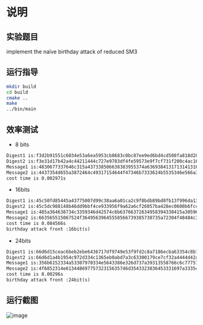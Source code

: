 # 说明

## 实验题目

implement the naïve birthday attack of reduced SM3

## 运行指导

```bash
mkdir build
cd build
cmake ..
make
../bin/main
```

## 效率测试

- 8 bits

```txt
Digest1 is:f3d2b91551c6034e53a6ea5953cb8683c0bc87ee9ed6bd4cd508fa818d28e133
Digest2 is:f3e31d17b42a4c44211444c727e9783df4fe59573e9f7cf731f200c4ac16e0a0
Message1 is:4830677337646c315a437338506638383955374a636938413171314131696200
Message2 is:4437354d655a3872464c49317154644f47346b7333624b5535346e566a344f00
cost time is 0.002971s
```

- 16bits

```txt
Digest1 is:45c50fd85445a43775007d99c38aa6a01ca2c9f8bdb89bd8fb13f996da13dbc3
Digest2 is:45c5dc988148b46dd9bbf4ce933956f9a62a6cf26057ba428ec0600b6fcc8edc
Message1 is:485a364638734c3359346d42574c6b63766372634958394330415a3059683000
Message2 is:663565515067524f36495639645558566739385738735a72304f48484c347500
cost time is 0.084566s
birthday attack front :16bit(s)
```

- 24bits

```txt
Digest1 is:66d6d15ceac6beb2ebe6436717df9749e53f9fd2c8a7186ecba63354c8b72e7c
Digest2 is:66d6d1a4b1954c972d334c1365eb0abd7a3c63300179ce7cf32a4444d42a7335
Message1 is:356b6152334a53307970334e5643386e326d737a39313558766c6c7775726500
Message2 is:4f6852314e61344869775732315635746d3543323836453331697a3335426900
cost time is 8.00296s
birthday attack front :24bit(s)
```

## 运行截图

![image](http://other-file.blackh1.top/%E5%88%9B%E6%96%B0%E5%88%9B%E4%B8%9A%E5%AE%9E%E8%B7%B5/SM3_birthday_attack.png)
